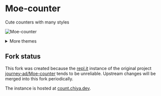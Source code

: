 # Moe-counter

Cute counters with many styles

![Moe-counter][3]

<details>
<summary>More themes</summary>

##### asoul

![asoul][4]

##### moebooru

![moebooru][5]

##### rule34

![Rule34][6]

##### gelbooru

![Gelbooru][7]

</details>

## Fork status

This fork was created because the [repl.it][1] instance of the original project [journey-ad/Moe-counter][2] tends to be unreliable. Upstream changes will be merged into this fork periodically.

The instance is hosted at [count.chiya.dev][8].

[1]: https://replit.com/
[2]: https://github.com/journey-ad/Moe-counter
[3]: https://count.chiya.dev/get/@Moe-counter.github
[4]: https://count.chiya.dev/get/@demo?theme=asoul
[5]: https://count.chiya.dev/get/@demo?theme=moebooru
[6]: https://count.chiya.dev/get/@demo?theme=rule34
[7]: https://count.chiya.dev/get/@demo?theme=gelbooru
[8]: https://count.chiya.dev
